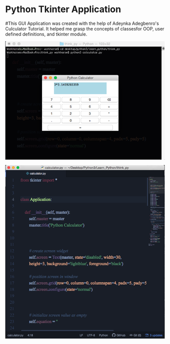 # Python Tkinter Application

#This GUI Application was created with the help of Adeynka Adegbenro's Culculator Tutorial.
It helped me grasp the concepts of classesfor OOP, user defined definitions, and tkinter module.



![](images/python_gui.png)


![](images/gui_code.png)

 
